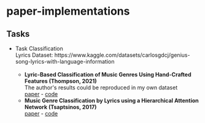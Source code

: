 # paper-implementations

<h2>Tasks</h2>
<ul>
  <li>Task Classification
    <br>Lyrics Dataset: https://www.kaggle.com/datasets/carlosgdcj/genius-song-lyrics-with-language-information
    <br><br>
    <ul>
      <li><b>Lyric-Based Classification of Music Genres Using Hand-Crafted Features (Thompson, 2021)</b></li>
      The author's results could be reproduced in my own dataset  <br>
      <a href="https://reinventionjournal.org/index.php/reinvention/article/view/705/659">paper</a> - <a href="./genre-classification/mcaldarini-lyric-classification">code</a>
      <br>
      <li><b>Music Genre Classification by Lyrics using a Hierarchical Attention Network (Tsaptsinos, 2017)</b></li>
      <a href="https://web.stanford.edu/class/archive/cs/cs224n/cs224n.1174/reports/2728368.pdf">paper</a> - <a href="./genre-classification/lyrics-classification-han.ipynb">code</a>
    </ul>
  </li>
</ul>
